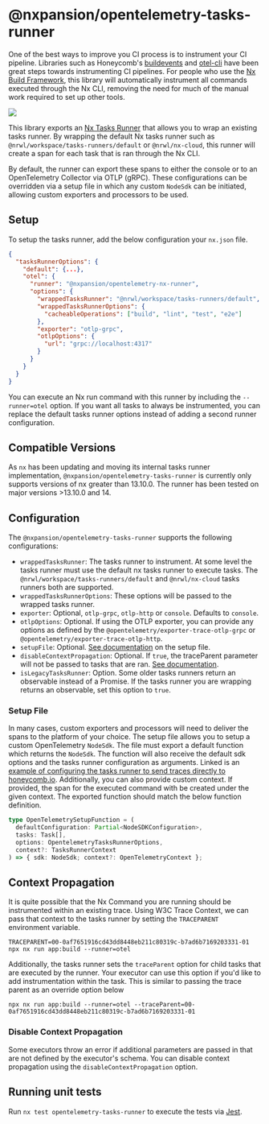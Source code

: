 # @nxpansion/opentelemetry-tasks-runner

One of the best ways to improve you CI process is to instrument your CI pipeline. Libraries such as Honeycomb's [buildevents](https://github.com/honeycombio/buildevents) and [otel-cli](https://github.com/equinix-labs/otel-cli) have been great steps towards instrumenting CI pipelines. For people who use the [Nx Build Framework](https://nx.dev/), this library will automatically instrument all commands executed through the Nx CLI, removing the need for much of the manual work required to set up other tools.

<img src="example/example-trace.png"/>

This library exports an [Nx Tasks Runner](https://nx.dev/l/r/core-concepts/configuration#tasks-runner-options) that allows you to wrap an existing tasks runner. By wrapping the default Nx tasks runner such as `@nrwl/workspace/tasks-runners/default` or `@nrwl/nx-cloud`, this runner will create a span for each task that is ran through the Nx CLI.

By default, the runner can export these spans to either the console or to an OpenTelemetry Collector via OTLP (gRPC). These configurations can be overridden via a setup file in which any custom `NodeSdk` can be initiated, allowing custom exporters and processors to be used.

## Setup

To setup the tasks runner, add the below configuration your `nx.json` file.

```json
{
  "tasksRunnerOptions": {
    "default": {...},
    "otel": {
      "runner": "@nxpansion/opentelemetry-nx-runner",
      "options": {
        "wrappedTasksRunner": "@nrwl/workspace/tasks-runners/default",
        "wrappedTasksRunnerOptions": {
          "cacheableOperations": ["build", "lint", "test", "e2e"]
        },
        "exporter": "otlp-grpc",
        "otlpOptions": {
          "url": "grpc://localhost:4317"
        }
      }
    }
  }
}
```

You can execute an Nx run command with this runner by including the `--runner=otel` option. If you want all tasks to always be instrumented, you can replace the default tasks runner options instead of adding a second runner configuration.

## Compatible Versions

As `nx` has been updating and moving its internal tasks runner implementation, `@nxpansion/opentelemetry-tasks-runner` is currently only supports versions of nx greater than 13.10.0. The runner has been tested on major versions >13.10.0 and 14.

## Configuration

The `@nxpansion/opentelemetry-tasks-runner` supports the following configurations:

- `wrappedTasksRunner`: The tasks runner to instrument. At some level the tasks runner must use the default nx tasks runner to execute tasks. The `@nrwl/workspace/tasks-runners/default` and `@nrwl/nx-cloud` tasks runners both are supported.
- `wrappedTasksRunnerOptions`: These options will be passed to the wrapped tasks runner.
- `exporter`: Optional, `otlp-grpc`, `otlp-http` or `console`. Defaults to `console`.
- `otlpOptions`: Optional. If using the OTLP exporter, you can provide any options as defined by the `@opentelemetry/exporter-trace-otlp-grpc` or `@opentelemetry/exporter-trace-otlp-http`.
- `setupFile`: Optional. [See documentation](#setup-file) on the setup file.
- `disableContextPropagation`: Optional. If `true`, the traceParent parameter will not be passed to tasks that are ran. [See documentation](#context-propagation).
- `isLegacyTasksRunner`: Option. Some older tasks runners return an observable instead of a Promise. If the tasks runner you are wrapping returns an observable, set this option to `true`.

### Setup File

In many cases, custom exporters and processors will need to deliver the spans to the platform of your choice. The setup file allows you to setup a custom OpenTelemetry `NodeSdk`. The file must export a default function which returns the `NodeSdk`. The function will also receive the default sdk options and the tasks runner configuration as arguments. Linked is an [example of configuring the tasks runner to send traces directly to honeycomb.io](example/example-honeycomb-setup.js). Additionally, you can also provide custom context. If provided, the span for the executed command with be created under the given context. The exported function should match the below function definition.

```ts
type OpenTelemetrySetupFunction = (
  defaultConfiguration: Partial<NodeSDKConfiguration>,
  tasks: Task[],
  options: OpentelemetryTasksRunnerOptions,
  context?: TasksRunnerContext
) => { sdk: NodeSdk; context?: OpenTelemetryContext };
```

## Context Propagation

It is quite possible that the Nx Command you are running should be instrumented within an existing trace. Using W3C Trace Context, we can pass that context to the tasks runner by setting the `TRACEPARENT` environment variable.

```
TRACEPARENT=00-0af7651916cd43dd8448eb211c80319c-b7ad6b7169203331-01 npx nx run app:build --runner=otel
```

Additionally, the tasks runner sets the `traceParent` option for child tasks that are executed by the runner. Your executor can use this option if you'd like to add instrumentation within the task. This is similar to passing the trace parent as an override option below

```
npx nx run app:build --runner=otel --traceParent=00-0af7651916cd43dd8448eb211c80319c-b7ad6b7169203331-01
```

### Disable Context Propagation

Some executors throw an error if additional parameters are passed in that are not defined by the executor's schema. You can disable context propagation using the `disableContextPropagation` option.

## Running unit tests

Run `nx test opentelemetry-tasks-runner` to execute the tests via [Jest](https://jestjs.io).

